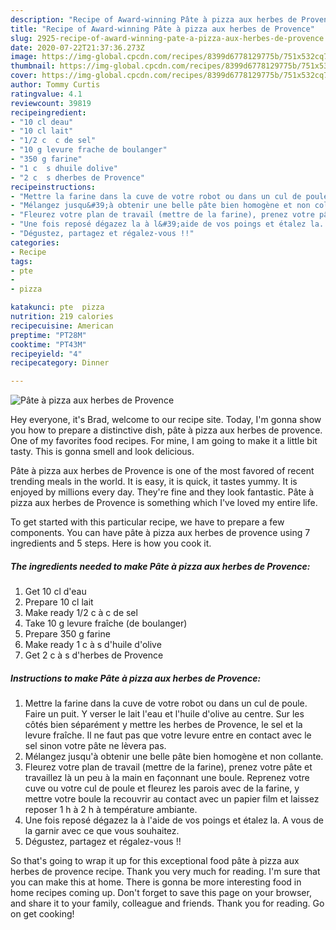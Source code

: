 ```yaml
---
description: "Recipe of Award-winning Pâte à pizza aux herbes de Provence"
title: "Recipe of Award-winning Pâte à pizza aux herbes de Provence"
slug: 2925-recipe-of-award-winning-pate-a-pizza-aux-herbes-de-provence
date: 2020-07-22T21:37:36.273Z
image: https://img-global.cpcdn.com/recipes/8399d6778129775b/751x532cq70/pate-a-pizza-aux-herbes-de-provence-photo-principale-de-la-recette.jpg
thumbnail: https://img-global.cpcdn.com/recipes/8399d6778129775b/751x532cq70/pate-a-pizza-aux-herbes-de-provence-photo-principale-de-la-recette.jpg
cover: https://img-global.cpcdn.com/recipes/8399d6778129775b/751x532cq70/pate-a-pizza-aux-herbes-de-provence-photo-principale-de-la-recette.jpg
author: Tommy Curtis
ratingvalue: 4.1
reviewcount: 39819
recipeingredient:
- "10 cl deau"
- "10 cl lait"
- "1/2 c  c de sel"
- "10 g levure frache de boulanger"
- "350 g farine"
- "1 c  s dhuile dolive"
- "2 c  s dherbes de Provence"
recipeinstructions:
- "Mettre la farine dans la cuve de votre robot ou dans un cul de poule. Faire un puit. Y verser le lait l&#39;eau et l&#39;huile d&#39;olive au centre. Sur les côtés bien séparément y mettre les herbes de Provence, le sel et la levure fraîche. Il ne faut pas que votre levure entre en contact avec le sel sinon votre pâte ne lèvera pas."
- "Mélangez jusqu&#39;à obtenir une belle pâte bien homogène et non collante."
- "Fleurez votre plan de travail (mettre de la farine), prenez votre pâte et travaillez là un peu à la main en façonnant une boule. Reprenez votre cuve ou votre cul de poule et fleurez les parois avec de la farine, y mettre votre boule la recouvrir au contact avec un papier film et laissez reposer 1 h à 2 h à température ambiante."
- "Une fois reposé dégazez la à l&#39;aide de vos poings et étalez la. A vous de la garnir avec ce que vous souhaitez."
- "Dégustez, partagez et régalez-vous !!"
categories:
- Recipe
tags:
- pte
- 
- pizza

katakunci: pte  pizza 
nutrition: 219 calories
recipecuisine: American
preptime: "PT28M"
cooktime: "PT43M"
recipeyield: "4"
recipecategory: Dinner

---
```



![Pâte à pizza aux herbes de Provence](https://img-global.cpcdn.com/recipes/8399d6778129775b/751x532cq70/pate-a-pizza-aux-herbes-de-provence-photo-principale-de-la-recette.jpg)

Hey everyone, it's Brad, welcome to our recipe site. Today, I'm gonna show you how to prepare a distinctive dish, pâte à pizza aux herbes de provence. One of my favorites food recipes. For mine, I am going to make it a little bit tasty. This is gonna smell and look delicious.



Pâte à pizza aux herbes de Provence is one of the most favored of recent trending meals in the world. It is easy, it is quick, it tastes yummy. It is enjoyed by millions every day. They're fine and they look fantastic. Pâte à pizza aux herbes de Provence is something which I've loved my entire life.


To get started with this particular recipe, we have to prepare a few components. You can have pâte à pizza aux herbes de provence using 7 ingredients and 5 steps. Here is how you cook it.

<!--inarticleads1-->

##### The ingredients needed to make Pâte à pizza aux herbes de Provence:

1. Get 10 cl d&#39;eau
1. Prepare 10 cl lait
1. Make ready 1/2 c à c de sel
1. Take 10 g levure fraîche (de boulanger)
1. Prepare 350 g farine
1. Make ready 1 c à s d&#39;huile d&#39;olive
1. Get 2 c à s d&#39;herbes de Provence




<!--inarticleads2-->

##### Instructions to make Pâte à pizza aux herbes de Provence:

1. Mettre la farine dans la cuve de votre robot ou dans un cul de poule. Faire un puit. Y verser le lait l&#39;eau et l&#39;huile d&#39;olive au centre. Sur les côtés bien séparément y mettre les herbes de Provence, le sel et la levure fraîche. Il ne faut pas que votre levure entre en contact avec le sel sinon votre pâte ne lèvera pas.
1. Mélangez jusqu&#39;à obtenir une belle pâte bien homogène et non collante.
1. Fleurez votre plan de travail (mettre de la farine), prenez votre pâte et travaillez là un peu à la main en façonnant une boule. Reprenez votre cuve ou votre cul de poule et fleurez les parois avec de la farine, y mettre votre boule la recouvrir au contact avec un papier film et laissez reposer 1 h à 2 h à température ambiante.
1. Une fois reposé dégazez la à l&#39;aide de vos poings et étalez la. A vous de la garnir avec ce que vous souhaitez.
1. Dégustez, partagez et régalez-vous !!




So that's going to wrap it up for this exceptional food pâte à pizza aux herbes de provence recipe. Thank you very much for reading. I'm sure that you can make this at home. There is gonna be more interesting food in home recipes coming up. Don't forget to save this page on your browser, and share it to your family, colleague and friends. Thank you for reading. Go on get cooking!
